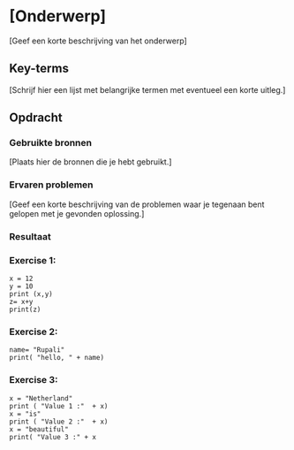 # [Onderwerp]
[Geef een korte beschrijving van het onderwerp]

## Key-terms
[Schrijf hier een lijst met belangrijke termen met eventueel een korte uitleg.]

## Opdracht
### Gebruikte bronnen
[Plaats hier de bronnen die je hebt gebruikt.]

### Ervaren problemen
[Geef een korte beschrijving van de problemen waar je tegenaan bent gelopen met je gevonden oplossing.]

### Resultaat
### Exercise 1:
```
x = 12
y = 10
print (x,y)
z= x+y
print(z)

```

### Exercise 2:
```
name= "Rupali"
print( "hello, " + name)
```
### Exercise 3:
```
x = "Netherland"
print ( "Value 1 :"  + x)
x = "is"
print ( "Value 2 :"  + x)
x = "beautiful"
print( "Value 3 :" + x
```

